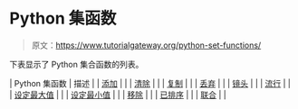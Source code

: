 # Python 集函数

> 原文：<https://www.tutorialgateway.org/python-set-functions/>

下表显示了 Python 集合函数的列表。

| Python 集函数 | 描述 |
| [添加](https://www.tutorialgateway.org/python-set-add/) |  |
| [清除](https://www.tutorialgateway.org/python-set-clear-method/) |  |
| [复制](https://www.tutorialgateway.org/python-set-copy/) |  |
| [丢弃](https://www.tutorialgateway.org/python-set-discard-method/) |  |
| [镜头](https://www.tutorialgateway.org/python-set-len-method/) |  |
| [流行](https://www.tutorialgateway.org/python-set-pop/) |  |
| [设定最大值](https://www.tutorialgateway.org/python-set-max-method/) |  |
| [设定最小值](https://www.tutorialgateway.org/python-set-min-method/) |  |
| [移除](https://www.tutorialgateway.org/python-set-remove-method/) |  |
| [已排序](https://www.tutorialgateway.org/python-set-sorted-method/) |  |
| [联合](https://www.tutorialgateway.org/python-set-union/) |  |